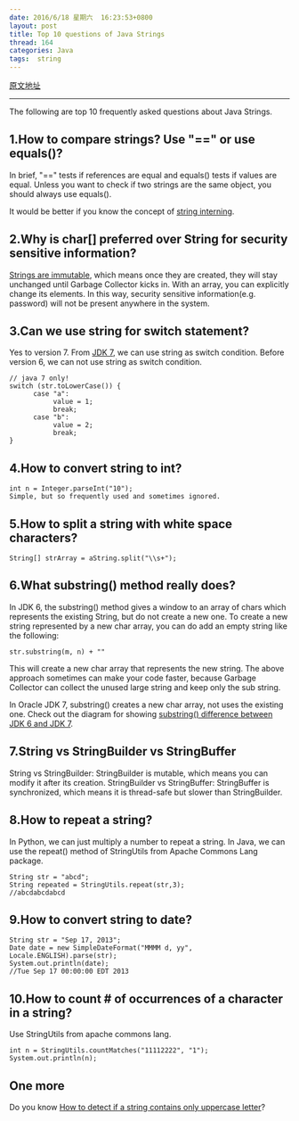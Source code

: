 ```yaml
---
date: 2016/6/18 星期六  16:23:53+0800
layout: post
title: Top 10 questions of Java Strings
thread: 164
categories: Java
tags:  string
---
```



[原文地址](http://www.programcreek.com/2013/09/top-10-faqs-of-java-strings/)

------

The following are top 10 frequently asked questions about Java Strings.

1.How to compare strings? Use "==" or use equals()?
------

In brief, "==" tests if references are equal and equals() tests if values are equal. Unless you want to check if two strings are the same object, you should always use equals().

It would be better if you know the concept of [string interning](http://www.programcreek.com/2013/04/why-string-is-immutable-in-java/).

2.Why is char[] preferred over String for security sensitive information?
------

[Strings are immutable](http://www.programcreek.com/2009/02/diagram-to-show-java-strings-immutability/), which means once they are created, they will stay unchanged until Garbage Collector kicks in. With an array, you can explicitly change its elements. In this way, security sensitive information(e.g. password) will not be present anywhere in the system.

3.Can we use string for switch statement?
------

Yes to version 7. From [JDK 7](http://openjdk.java.net/projects/jdk7/features/), we can use string as switch condition. Before version 6, we can not use string as switch condition.

```
// java 7 only!
switch (str.toLowerCase()) {
      case "a":
           value = 1;
           break;
      case "b":
           value = 2;
           break;
}
```

4.How to convert string to int?
------

```
int n = Integer.parseInt("10");
Simple, but so frequently used and sometimes ignored.
```

5.How to split a string with white space characters?
------

```
String[] strArray = aString.split("\\s+");
```

6.What substring() method really does?
------

In JDK 6, the substring() method gives a window to an array of chars which represents the existing String, but do not create a new one. To create a new string represented by a new char array, you can do add an empty string like the following:

```
str.substring(m, n) + ""
```

This will create a new char array that represents the new string. The above approach sometimes can make your code faster, because Garbage Collector can collect the unused large string and keep only the sub string.

In Oracle JDK 7, substring() creates a new char array, not uses the existing one. Check out the diagram for showing [substring() difference between JDK 6 and JDK 7](http://www.programcreek.com/2013/09/the-substring-method-in-jdk-6-and-jdk-7/).

7.String vs StringBuilder vs StringBuffer
------

String vs StringBuilder: StringBuilder is mutable, which means you can modify it after its creation.
StringBuilder vs StringBuffer: StringBuffer is synchronized, which means it is thread-safe but slower than StringBuilder.

8.How to repeat a string?
------

In Python, we can just multiply a number to repeat a string. In Java, we can use the repeat() method of StringUtils from Apache Commons Lang package.

```
String str = "abcd";
String repeated = StringUtils.repeat(str,3);
//abcdabcdabcd
```

9.How to convert string to date?
------

```
String str = "Sep 17, 2013";
Date date = new SimpleDateFormat("MMMM d, yy", Locale.ENGLISH).parse(str);
System.out.println(date);
//Tue Sep 17 00:00:00 EDT 2013
```

10.How to count # of occurrences of a character in a string?
------
Use StringUtils from apache commons lang.

```
int n = StringUtils.countMatches("11112222", "1");
System.out.println(n);
```

One more
------

Do you know [How to detect if a string contains only uppercase letter](http://www.programcreek.com/2011/04/a-method-to-detect-if-string-contains-1-uppercase-letter-in-java/)?